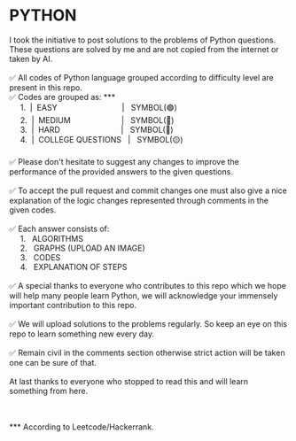 # PYTHON
<p>I took the initiative to post solutions to the problems of Python questions. These questions are solved by me and are not copied from the internet or taken by AI.<br><br>
✅  All codes of Python language grouped according to difficulty level are present in this repo.<br>  
✅  Codes are grouped as: ***<br>
       &nbsp;&nbsp;&nbsp;&nbsp; 1.&nbsp; | &nbsp;EASY &emsp;&emsp;&emsp;&emsp;&emsp;&emsp;&emsp;&ensp;&nbsp;                | &nbsp;     SYMBOL(🟢)<br>
       &nbsp;&nbsp;&nbsp;&nbsp; 2.&nbsp; |  &nbsp;MEDIUM  &emsp;&emsp;&emsp;&emsp;&emsp;&emsp;            | &nbsp;     SYMBOL(🔵)<br>
       &nbsp;&nbsp;&nbsp;&nbsp; 3.&nbsp; |  &nbsp;HARD  &emsp;&emsp;&emsp;&emsp;&emsp; &emsp;&emsp;              | &nbsp;     SYMBOL(🔴)<br>
       &nbsp;&nbsp;&nbsp;&nbsp; 4.&nbsp; |  &nbsp;COLLEGE QUESTIONS  &nbsp;  |&nbsp;&nbsp;      SYMBOL(🟡)<br><br>
✅  Please don't hesitate to suggest any changes to improve the performance of the provided answers to the given questions.<br><br>
✅  To accept the pull request and commit changes one must also give a nice explanation of the logic changes represented through comments in the given codes.<br><br>
✅  Each answer consists of:<br>
         &nbsp;&nbsp;&nbsp;&nbsp; 1. &nbsp;  ALGORITHMS<br>
        &nbsp;&nbsp;&nbsp;&nbsp; 2. &nbsp;  GRAPHS (UPLOAD AN IMAGE)<br>
        &nbsp;&nbsp;&nbsp;&nbsp; 3. &nbsp;  CODES<br>
        &nbsp;&nbsp;&nbsp;&nbsp; 4. &nbsp;  EXPLANATION OF STEPS<br><br>
✅  A special thanks to everyone who contributes to this repo which we hope will help many people learn Python, we will acknowledge your immensely important contribution to this repo.<br><br>
✅  We will upload solutions to the problems regularly. So keep an eye on this repo to learn something new every day.<br><br>
✅  Remain civil in the comments section otherwise strict action will be taken one can be sure of that.<br><br>
At last thanks to everyone who stopped to read this and will learn something from here. <br><br><br>


*** According to Leetcode/Hackerrank.<be></p>
